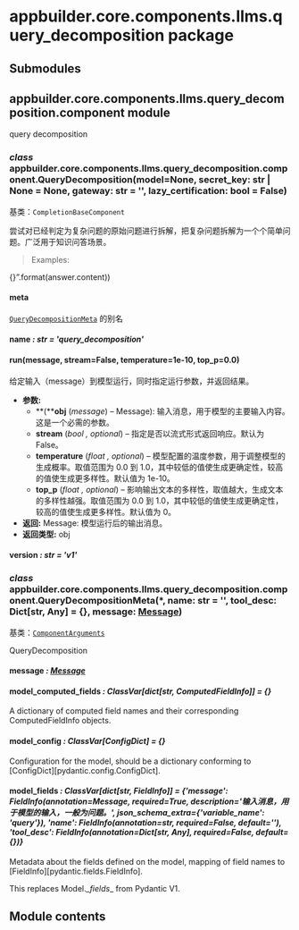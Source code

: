 # appbuilder.core.components.llms.query_decomposition package

## Submodules

## appbuilder.core.components.llms.query_decomposition.component module

query decomposition

### *class* appbuilder.core.components.llms.query_decomposition.component.QueryDecomposition(model=None, secret_key: str | None = None, gateway: str = '', lazy_certification: bool = False)

基类：`CompletionBaseComponent`

尝试对已经判定为复杂问题的原始问题进行拆解，把复杂问题拆解为一个个简单问题。广泛用于知识问答场景。

> Examples:

{}”.format(answer.content))

#### meta

[`QueryDecompositionMeta`](#appbuilder.core.components.llms.query_decomposition.component.QueryDecompositionMeta) 的别名

#### name *: str* *= 'query_decomposition'*

#### run(message, stream=False, temperature=1e-10, top_p=0.0)

给定输入（message）到模型运行，同时指定运行参数，并返回结果。

* **参数:**
  * **(****obj** (*message*) – Message): 输入消息，用于模型的主要输入内容。这是一个必需的参数。
  * **stream** (*bool* *,* *optional*) – 指定是否以流式形式返回响应。默认为 False。
  * **temperature** (*float* *,* *optional*) – 模型配置的温度参数，用于调整模型的生成概率。取值范围为 0.0 到 1.0，其中较低的值使生成更确定性，较高的值使生成更多样性。默认值为 1e-10。
  * **top_p** (*float* *,* *optional*) – 影响输出文本的多样性，取值越大，生成文本的多样性越强。取值范围为 0.0 到 1.0，其中较低的值使生成更确定性，较高的值使生成更多样性。默认值为 0。
* **返回:**
  Message: 模型运行后的输出消息。
* **返回类型:**
  obj

#### version *: str* *= 'v1'*

### *class* appbuilder.core.components.llms.query_decomposition.component.QueryDecompositionMeta(\*, name: str = '', tool_desc: Dict[str, Any] = {}, message: [Message](appbuilder.core.md#appbuilder.core.message.Message))

基类：[`ComponentArguments`](appbuilder.core.md#appbuilder.core.component.ComponentArguments)

QueryDecomposition

#### message *: [Message](appbuilder.core.md#appbuilder.core.message.Message)*

#### model_computed_fields *: ClassVar[dict[str, ComputedFieldInfo]]* *= {}*

A dictionary of computed field names and their corresponding ComputedFieldInfo objects.

#### model_config *: ClassVar[ConfigDict]* *= {}*

Configuration for the model, should be a dictionary conforming to [ConfigDict][pydantic.config.ConfigDict].

#### model_fields *: ClassVar[dict[str, FieldInfo]]* *= {'message': FieldInfo(annotation=Message, required=True, description='输入消息，用于模型的输入，一般为问题。', json_schema_extra={'variable_name': 'query'}), 'name': FieldInfo(annotation=str, required=False, default=''), 'tool_desc': FieldInfo(annotation=Dict[str, Any], required=False, default={})}*

Metadata about the fields defined on the model,
mapping of field names to [FieldInfo][pydantic.fields.FieldInfo].

This replaces Model._\_fields_\_ from Pydantic V1.

## Module contents
